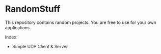 # RandomStuff
This repository contains random projects. You are free to use for your own applications.

Index:
- Simple UDP Client & Server
